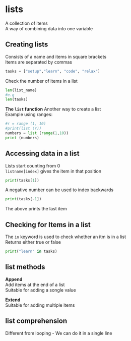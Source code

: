 # lists

A collection of items  
A way of combining data into one variable  

## Creating lists

Consists of a name and items in square brackets  
Items are separated by commas  

```python
tasks = ["setup","learn", "code", "relax"]
```

Check the number of items in a list  

```python
len(list_name)
#e.g
len(tasks)
```

__The `list` function__
Another way to create a list  
Example using ranges:

```python
#r = range (1, 10)
#print(list (r))
numbers = list (range(1,10))
print (numbers)
```

## Accessing data in a list

Lists start counting from 0  
`listname[index]` gives the item in that position  

```python
print(tasks[1])
```

A negative number can be used to index backwards  

```python
print(tasks[-1])
```

The above prints the last item  

## Checking for Items in a list

The `in` keyword is used to check whether an itm is in a list  
Returns either true or false  

```python
print("learn" in tasks)
```

## list methods

__Append__  
Add items at the end of a list  
Suitable for adding a songle value

__Extend__  
Suitable for adding multiple items

## list comprehension

Different from looping - We can do it in a single line
